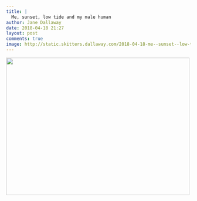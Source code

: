 ```yaml
---
title: |
  Me, sunset, low tide and my male human
author: Jane Dallaway
date: 2018-04-18 21:27
layout: post
comments: true
image: http://static.skitters.dallaway.com/2018-04-18-me--sunset--low-tide-and-my-male-human-thumb-1-IMG-0769.JPG
---
```


<div>
        <a href="http://static.skitters.dallaway.com/2018-04-18-me--sunset--low-tide-and-my-male-human-fullsize-1-IMG-0769.JPG">
          <img src="http://static.skitters.dallaway.com/2018-04-18-me--sunset--low-tide-and-my-male-human-thumb-1-IMG-0769.JPG" width="500" height="375"/>
        </a>
      </div>


  
      